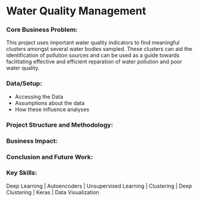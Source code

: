 # Water Quality Management

### Core Business Problem:
This project uses important water quality indicators to find meaningful clusters amongst several water bodies sampled. These clusters can aid the identification of pollution sources and can be used as a guide towards facilitating effective and efficient reparation of water pollution and poor water quality.

### Data/Setup:
- Accessing the Data
- Assumptions about the data
- How these influence analyses<br>

### Project Structure and Methodology:

### Business Impact:

### Conclusion and Future Work:

### Key Skills:
Deep Learning | Autoencoders | Unsupervised Learning | Clustering | Deep Clustering | Keras | Data Visualization
